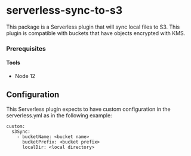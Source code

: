 # serverless-sync-to-s3

This package is a Serverless plugin that will sync local files to S3. This plugin is compatible
with buckets that have objects encrypted with KMS.

### Prerequisites

#### Tools

- Node 12

## Configuration

This Serverless plugin expects to have custom configuration in the serverless.yml as in the following
example:

```
custom:
  s3Sync:
    - bucketName: <bucket name>
      bucketPrefix: <bucket prefix>
      localDir: <local directory>
```
